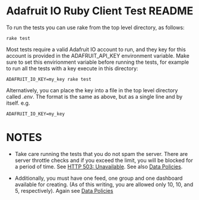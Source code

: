 # Adafruit IO Ruby Client Test README

To run the tests you can use rake from the top level directory, as follows:

    rake test

Most tests require a valid Adafruit IO account to run, and they key for this
account is provided in the ADAFRUIT_API_KEY environment variable.  Make sure to
set this envirionment variable before running the tests, for example to run all
the tests with a key execute in this directory:

    ADAFRUIT_IO_KEY=my_key rake test

Alternatively, you can place the key into a file in the top level directory
called _.env_.  The format is the same as above, but as a single line and
by itself. e.g.

    ADAFRUIT_IO_KEY=my_key

# NOTES

- Take care running the tests that you do not spam the server.  There are
server throttle checks and if you exceed the limit, you will be blocked for
a period of time. See
[HTTP 503: Unavailable](https://learn.adafruit.com/adafruit-io/http-status-codes).
See also [Data Policies](https://learn.adafruit.com/adafruit-io/data-policies).

- Additionally, you must have one feed, one group and one dashboard available
for creating. (As of this writing, you are allowed only 10, 10, and 5,
respectively). Again see
[Data Policies](https://learn.adafruit.com/adafruit-io/data-policies)

